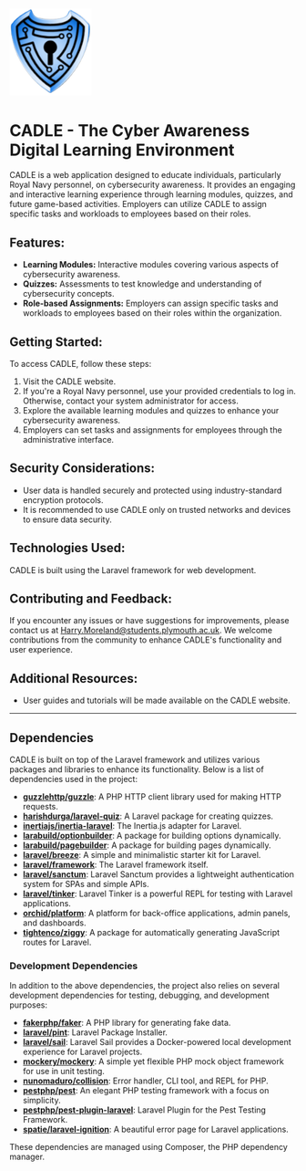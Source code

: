 ![CADLE Logo](resources/imgs/Logo.png)
---
# CADLE - The Cyber Awareness Digital Learning Environment

CADLE is a web application designed to educate individuals, particularly Royal Navy personnel, on cybersecurity awareness. It provides an engaging and interactive learning experience through learning modules, quizzes, and future game-based activities. Employers can utilize CADLE to assign specific tasks and workloads to employees based on their roles.

## Features:

- **Learning Modules:** Interactive modules covering various aspects of cybersecurity awareness.
- **Quizzes:** Assessments to test knowledge and understanding of cybersecurity concepts.
- **Role-based Assignments:** Employers can assign specific tasks and workloads to employees based on their roles within the organization.

## Getting Started:

To access CADLE, follow these steps:

1. Visit the CADLE website.
2. If you're a Royal Navy personnel, use your provided credentials to log in. Otherwise, contact your system administrator for access.
3. Explore the available learning modules and quizzes to enhance your cybersecurity awareness.
4. Employers can set tasks and assignments for employees through the administrative interface.

## Security Considerations:

- User data is handled securely and protected using industry-standard encryption protocols.
- It is recommended to use CADLE only on trusted networks and devices to ensure data security.

## Technologies Used:

CADLE is built using the Laravel framework for web development.

## Contributing and Feedback:

If you encounter any issues or have suggestions for improvements, please contact us at [Harry.Moreland@students.plymouth.ac.uk](mailto:contact@example.com). We welcome contributions from the community to enhance CADLE's functionality and user experience.

## Additional Resources:

- User guides and tutorials will be made available on the CADLE website.

---

## Dependencies

CADLE is built on top of the Laravel framework and utilizes various packages and libraries to enhance its functionality. Below is a list of dependencies used in the project:

- **[guzzlehttp/guzzle](https://packagist.org/packages/guzzlehttp/guzzle)**: A PHP HTTP client library used for making HTTP requests.
- **[harishdurga/laravel-quiz](https://packagist.org/packages/harishdurga/laravel-quiz)**: A Laravel package for creating quizzes.
- **[inertiajs/inertia-laravel](https://packagist.org/packages/inertiajs/inertia-laravel)**: The Inertia.js adapter for Laravel.
- **[larabuild/optionbuilder](https://packagist.org/packages/larabuild/optionbuilder)**: A package for building options dynamically.
- **[larabuild/pagebuilder](https://packagist.org/packages/larabuild/pagebuilder)**: A package for building pages dynamically.
- **[laravel/breeze](https://packagist.org/packages/laravel/breeze)**: A simple and minimalistic starter kit for Laravel.
- **[laravel/framework](https://packagist.org/packages/laravel/framework)**: The Laravel framework itself.
- **[laravel/sanctum](https://packagist.org/packages/laravel/sanctum)**: Laravel Sanctum provides a lightweight authentication system for SPAs and simple APIs.
- **[laravel/tinker](https://packagist.org/packages/laravel/tinker)**: Laravel Tinker is a powerful REPL for testing with Laravel applications.
- **[orchid/platform](https://packagist.org/packages/orchid/platform)**: A platform for back-office applications, admin panels, and dashboards.
- **[tightenco/ziggy](https://packagist.org/packages/tightenco/ziggy)**: A package for automatically generating JavaScript routes for Laravel.


### Development Dependencies

In addition to the above dependencies, the project also relies on several development dependencies for testing, debugging, and development purposes:

- **[fakerphp/faker](https://packagist.org/packages/fakerphp/faker)**: A PHP library for generating fake data.
- **[laravel/pint](https://packagist.org/packages/laravel/pint)**: Laravel Package Installer.
- **[laravel/sail](https://packagist.org/packages/laravel/sail)**: Laravel Sail provides a Docker-powered local development experience for Laravel projects.
- **[mockery/mockery](https://packagist.org/packages/mockery/mockery)**: A simple yet flexible PHP mock object framework for use in unit testing.
- **[nunomaduro/collision](https://packagist.org/packages/nunomaduro/collision)**: Error handler, CLI tool, and REPL for PHP.
- **[pestphp/pest](https://packagist.org/packages/pestphp/pest)**: An elegant PHP testing framework with a focus on simplicity.
- **[pestphp/pest-plugin-laravel](https://packagist.org/packages/pestphp/pest-plugin-laravel)**: Laravel Plugin for the Pest Testing Framework.
- **[spatie/laravel-ignition](https://packagist.org/packages/spatie/laravel-ignition)**: A beautiful error page for Laravel applications.

These dependencies are managed using Composer, the PHP dependency manager.
